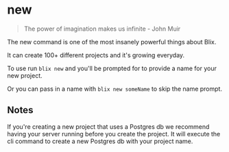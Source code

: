 # new
> The power of imagination makes us infinite - John Muir

The new command is one of the most insanely powerful things about Blix.  

It can create 100+ different projects and it's growing everyday.

To use run ```blix new``` and you'll be prompted for to provide a name for your new project.

Or you can pass in a name with ```blix new someName``` to skip the name prompt.

## Notes

If you're creating a new project that uses a Postgres db we recommend having your server running before you create the project.
It will execute the cli command to create a new Postgres db with your project name.


